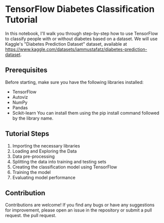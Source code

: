 # TensorFlow Diabetes Classification Tutorial
In this notebook, I'll walk you through step-by-step how to use TensorFlow to classify people with or without diabetes based on a dataset. We will use Kaggle's "Diabetes Prediction Dataset" dataset, available at https://www.kaggle.com/datasets/iammustafatz/diabetes-prediction-dataset.

## Prerequisites
Before starting, make sure you have the following libraries installed:

- TensorFlow
- Autoviz
- NumPy
- Pandas
- Scikit-learn
You can install them using the pip install command followed by the library name.

## Tutorial Steps
1. Importing the necessary libraries
2. Loading and Exploring the Data
3. Data pre-processing
4. Splitting the data into training and testing sets
5. Creating the classification model using TensorFlow
6. Training the model
7. Evaluating model performance

## Contribution
Contributions are welcome! If you find any bugs or have any suggestions for improvement, please open an issue in the repository or submit a pull request. the pull request.

